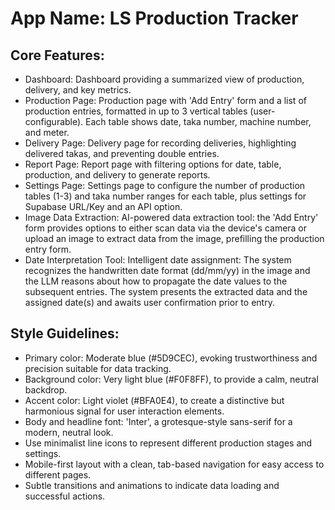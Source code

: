 # **App Name**: LS Production Tracker

## Core Features:

- Dashboard: Dashboard providing a summarized view of production, delivery, and key metrics.
- Production Page: Production page with 'Add Entry' form and a list of production entries, formatted in up to 3 vertical tables (user-configurable). Each table shows date, taka number, machine number, and meter.
- Delivery Page: Delivery page for recording deliveries, highlighting delivered takas, and preventing double entries.
- Report Page: Report page with filtering options for date, table, production, and delivery to generate reports.
- Settings Page: Settings page to configure the number of production tables (1-3) and taka number ranges for each table, plus settings for Supabase URL/Key and an API option.
- Image Data Extraction: AI-powered data extraction tool: the 'Add Entry' form provides options to either scan data via the device's camera or upload an image to extract data from the image, prefilling the production entry form.
- Date Interpretation Tool: Intelligent date assignment: The system recognizes the handwritten date format (dd/mm/yy) in the image and the LLM reasons about how to propagate the date values to the subsequent entries. The system presents the extracted data and the assigned date(s) and awaits user confirmation prior to entry.

## Style Guidelines:

- Primary color: Moderate blue (#5D9CEC), evoking trustworthiness and precision suitable for data tracking.
- Background color: Very light blue (#F0F8FF), to provide a calm, neutral backdrop.
- Accent color: Light violet (#BFA0E4), to create a distinctive but harmonious signal for user interaction elements.
- Body and headline font: 'Inter', a grotesque-style sans-serif for a modern, neutral look.
- Use minimalist line icons to represent different production stages and settings.
- Mobile-first layout with a clean, tab-based navigation for easy access to different pages.
- Subtle transitions and animations to indicate data loading and successful actions.
